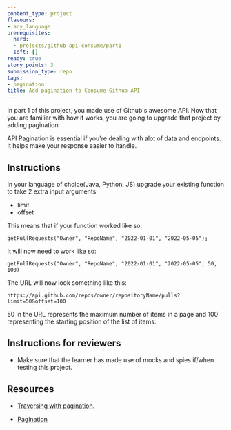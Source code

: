 ```yaml
---
content_type: project
flavours:
- any_language
prerequisites:
  hard:
  - projects/github-api-consume/part1
  soft: []
ready: true
story_points: 3
submission_type: repo
tags:
- pagination
title: Add pagination to Consume Github API
---
```


In part 1 of this project, you made use of Github's awesome API. Now that you are familiar with how it works, you are going to upgrade that project by adding pagination. 

API Pagination is essential if you're dealing with alot of data and endpoints. It helps make your response easier to handle.

## Instructions

In your language of choice(Java, Python, JS) upgrade your existing function to take 2 extra input arguments:

- limit 
- offset 

This means that if your function worked like so:
```
getPullRequests("Owner", "RepoName", "2022-01-01", "2022-05-05");
```

It will now need to work like so:
```
getPullRequests("Owner", "RepoName", "2022-01-01", "2022-05-05", 50, 100)
```

The URL will now look something like this:
```
https://api.github.com/repos/owner/repositoryName/pulls?limit=50&offset=100
```

50 in the URL represents the maximum number of items in a page and 100 representing the starting position of the list of items.

## Instructions for reviewers

- Make sure that the learner has made use of mocks and spies if/when testing this project.

## Resources

- [Traversing with pagination](https://docs.github.com/en/rest/guides/traversing-with-pagination#basics-of-pagination).

- [Pagination](https://docs.github.com/en/github-ae@latest/rest/overview/resources-in-the-rest-api#pagination)